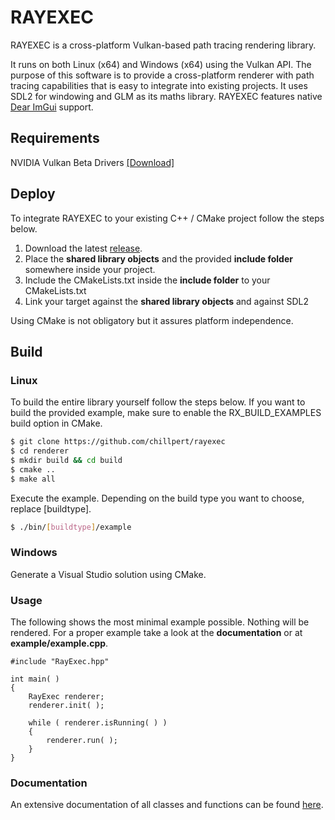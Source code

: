 # RAYEXEC
RAYEXEC is a cross-platform Vulkan-based path tracing rendering library. 

It runs on both Linux (x64) and Windows (x64) using the Vulkan API. The purpose of this software is to provide a cross-platform renderer with path tracing capabilities that is easy to integrate into existing projects. It uses SDL2 for windowing and GLM as its maths library. RAYEXEC features native [Dear ImGui](https://github.com/ocornut/imgui) support.

## Requirements
NVIDIA Vulkan Beta Drivers [[Download]](https://developer.nvidia.com/vulkan-driver) 

## Deploy
To integrate RAYEXEC to your existing C++ / CMake project follow the steps below.

1. Download the latest [release]().
2. Place the **shared library objects** and the provided **include folder** somewhere inside your project.
3. Include the CMakeLists.txt inside the **include folder** to your CMakeLists.txt
4. Link your target against the **shared library objects** and against SDL2 

Using CMake is not obligatory but it assures platform independence.

## Build
### Linux
To build the entire library yourself follow the steps below. 
If you want to build the provided example, make sure to enable the RX_BUILD_EXAMPLES build option in CMake.
```sh
$ git clone https://github.com/chillpert/rayexec
$ cd renderer 
$ mkdir build && cd build
$ cmake ..
$ make all
```
Execute the example. Depending on the build type you want to choose, replace [buildtype].
```sh
$ ./bin/[buildtype]/example
```

### Windows
Generate a Visual Studio solution using CMake. 

### Usage
The following shows the most minimal example possible. Nothing will be rendered. For a proper example take a look at the **documentation** or at **example/example.cpp**.
```
#include "RayExec.hpp"

int main( )
{
    RayExec renderer;
    renderer.init( );
    
    while ( renderer.isRunning( ) )
    {
        renderer.run( );
    }
}
```

### Documentation
An extensive documentation of all classes and functions can be found [here](https://christianhilpert.com/rayexec).

